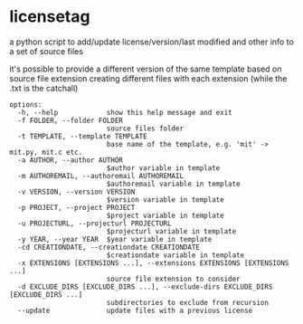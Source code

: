 # licensetag
a python script to add/update license/version/last modified and other info to a set of source files

it's possible to provide a different version of the same template based on source file extension creating different files with each extension (while the .txt is the catchall)

```
options:
  -h, --help            show this help message and exit
  -f FOLDER, --folder FOLDER
                        source files folder
  -t TEMPLATE, --template TEMPLATE
                        base name of the template, e.g. 'mit' -> mit.py, mit.c etc.
  -a AUTHOR, --author AUTHOR
                        $author variable in template
  -m AUTHOREMAIL, --authoremail AUTHOREMAIL
                        $authoremail variable in template
  -v VERSION, --version VERSION
                        $version variable in template
  -p PROJECT, --project PROJECT
                        $project variable in template
  -u PROJECTURL, --projecturl PROJECTURL
                        $projecturl variable in template
  -y YEAR, --year YEAR  $year variable in template
  -cd CREATIONDATE, --creationdate CREATIONDATE
                        $creationdate variable in template
  -x EXTENSIONS [EXTENSIONS ...], --extensions EXTENSIONS [EXTENSIONS ...]
                        source file extension to consider
  -d EXCLUDE_DIRS [EXCLUDE_DIRS ...], --exclude-dirs EXCLUDE_DIRS [EXCLUDE_DIRS ...]
                        subdirectories to exclude from recursion
  --update              update files with a previous license
```

